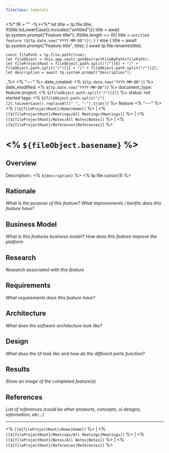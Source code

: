 ```yaml
---
fileclass: template
---
```

<%* tR = "" -%><%*
	let title = tp.file.title;
	if(title.toLowerCase().includes("untitled")){
		title = await tp.system.prompt("Feature title");
		if(title.length == 0){
			title = `untitled feature (${tp.date.now("YYYY-MM-DD")})`;
		}
	} else {
		title = await tp.system.prompt("Feature title", title);
	}
	await tp.file.rename(title);
	
	const filePath = tp.file.path(true);
	let fileObject = this.app.vault.getAbstractFileByPath(filePath);
	let fileProjectRoot = fileObject.path.split("/")[0] + "/" + fileObject.path.split("/")[1] + "/" + fileObject.path.split("/")[2];
	let description = await tp.system.prompt("Description");
_%>
<% "---" %>
date_created: <% `${tp.date.now("YYYY-MM-DD")}` %>
date_modified: <% `${tp.date.now("YYYY-MM-DD")}` %>
document_type: feature
project: <% `${fileObject.path.split("/")[2]}` %>
status: not started
tags: <% `${fileObject.path.split("/")[2].toLowerCase().replaceAll(" ", "-").trim()}` %> feature
<% "---" %>
<% `[[${fileProjectRoot}/Home|Home]]` %> | <% `[[${fileProjectRoot}/Meetings/All Meetings|Meetings]]` %> | <% `[[${fileProjectRoot}/Notes/All Notes|Notes]]` %> | <% `[[${fileProjectRoot}/References|References]]` %>
# <% `${fileObject.basename}` %>
## Overview
Description:: <% `${description}` %>
<% tp.file.cursor(1) %>

## Rationale
*What is the purpose of this feature?*
*What improvements / benfits does this feature have?*


## Business Model
*What is this features business model?*
*How does this feature improve the platform*


## Research
*Research associated with this feature*


## Requirements
*What requirements does this feature have?*


## Architecture
*What does the software architecture look like?*


## Design
*What does the UI look like and how do the different parts function?*


## Results
*Show an image of the completed feature(s)*


## References
*List of references (could be other products, concepts, ui designs, information, etc...)*


---
<% `[[${fileProjectRoot}/Home|Home]]` %> | <% `[[${fileProjectRoot}/Meetings/All Meetings|Meetings]]` %> | <% `[[${fileProjectRoot}/Notes/All Notes|Notes]]` %> | <% `[[${fileProjectRoot}/References|References]]` %>